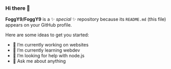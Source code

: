 ### Hi there 👋


**FoggY9/FoggY9** is a ✨ _special_ ✨ repository because its `README.md` (this file) appears on your GitHub profile.

Here are some ideas to get you started:

- 🔭 I’m currently working on websites
- 🌱 I’m currently learning webdev
- 🤔 I’m looking for help with node.js
- 💬 Ask me about anything


